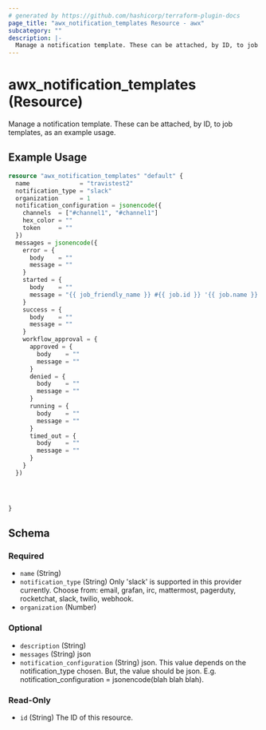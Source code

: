 ```yaml
---
# generated by https://github.com/hashicorp/terraform-plugin-docs
page_title: "awx_notification_templates Resource - awx"
subcategory: ""
description: |-
  Manage a notification template. These can be attached, by ID, to job templates, as an example usage.
---
```


# awx_notification_templates (Resource)

Manage a notification template. These can be attached, by ID, to job templates, as an example usage.

## Example Usage

```terraform
resource "awx_notification_templates" "default" {
  name              = "travistest2"
  notification_type = "slack"
  organization      = 1
  notification_configuration = jsonencode({
    channels  = ["#channel1", "#channel1"]
    hex_color = ""
    token     = ""
  })
  messages = jsonencode({
    error = {
      body    = ""
      message = ""
    }
    started = {
      body    = ""
      message = "{{ job_friendly_name }} #{{ job.id }} '{{ job.name }}' {{ job.status }}: {{ url }} Custom Message"
    }
    success = {
      body    = ""
      message = ""
    }
    workflow_approval = {
      approved = {
        body    = ""
        message = ""
      }
      denied = {
        body    = ""
        message = ""
      }
      running = {
        body    = ""
        message = ""
      }
      timed_out = {
        body    = ""
        message = ""
      }
    }
  })




}
```

<!-- schema generated by tfplugindocs -->
## Schema

### Required

- `name` (String)
- `notification_type` (String) Only 'slack' is supported in this provider currently. Choose from: email, grafan, irc, mattermost, pagerduty, rocketchat, slack, twilio, webhook.
- `organization` (Number)

### Optional

- `description` (String)
- `messages` (String) json
- `notification_configuration` (String) json. This value depends on the notification_type chosen. But, the value should be json. E.g. notification_configuration = jsonencode(blah blah blah).

### Read-Only

- `id` (String) The ID of this resource.
